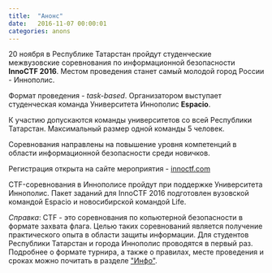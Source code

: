 ```yaml
---
title:  "Анонс"
date:   2016-11-07 00:00:01
categories: anons
---
```


20 ноября в Республике Татарстан пройдут студенческие межвузовские соревнования по информационной безопасности **InnoCTF 2016**. Местом проведения станет самый молодой город России - Иннополис.

Формат проведения - *task-based*. Организатором выступает студенческая команда Университета Иннополис **Espacio**.

К участию допускаются команды университетов со всей Республики Татарстан. Максимальный размер одной команды 5 человек.

Соревнования направлены на повышение уровня компетенций в области информационной безопасности среди новичков. 

Регистрация открыта на сайте мероприятия - [innoctf.com](https://innoctf.com)

CTF-соревнования в Иннополисе пройдут при поддержке Университета Иннополис. Пакет заданий для InnoCTF 2016 подготовлен вузовской командой Espacio и новосибирской командой Life.

*Справка*: CTF - это соревнования по копьютерной безопасности в формате захвата флага. Целью таких соревнований является получение практического опыта в области защиты информации. Для студентов Республики Татарстан и города Иннополис проводятся в первый раз. Подробнее о формате турнира, а также о правилах, месте проведения и сроках можно почитать в разделе ["Инфо"](https://innoctf.com/about).